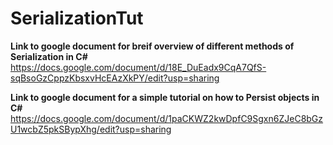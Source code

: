 # SerializationTut

<b>Link to google document for breif overview of different methods of Serialization in C#</b><br>
  https://docs.google.com/document/d/18E_DuEadx9CqA7QfS-sqBsoGzCppzKbsxvHcEAzXkPY/edit?usp=sharing

<b>Link to google document for a simple tutorial on how to Persist objects in C#</b><br>
  https://docs.google.com/document/d/1paCKWZ2kwDpfC9Sgxn6ZJeC8bGzU1wcbZ5pkSBypXhg/edit?usp=sharing
